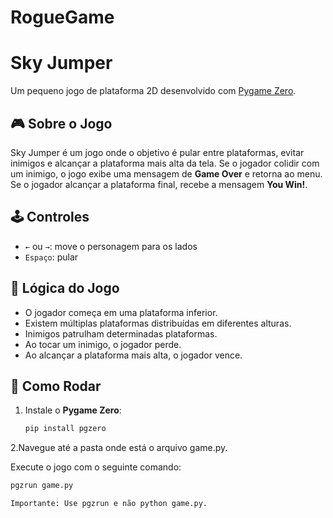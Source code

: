 # RogueGame
# Sky Jumper

Um pequeno jogo de plataforma 2D desenvolvido com [Pygame Zero](https://pygame-zero.readthedocs.io/en/stable/).

## 🎮 Sobre o Jogo

Sky Jumper é um jogo onde o objetivo é pular entre plataformas, evitar inimigos e alcançar a plataforma mais alta da tela. Se o jogador colidir com um inimigo, o jogo exibe uma mensagem de **Game Over** e retorna ao menu. Se o jogador alcançar a plataforma final, recebe a mensagem **You Win!**.

## 🕹️ Controles

- `←` ou `→`: move o personagem para os lados
- `Espaço`: pular

## 🧠 Lógica do Jogo

- O jogador começa em uma plataforma inferior.
- Existem múltiplas plataformas distribuídas em diferentes alturas.
- Inimigos patrulham determinadas plataformas.
- Ao tocar um inimigo, o jogador perde.
- Ao alcançar a plataforma mais alta, o jogador vence.

## 🚀 Como Rodar

1. Instale o **Pygame Zero**:
   ```bash
   pip install pgzero
   
2.Navegue até a pasta onde está o arquivo game.py.

Execute o jogo com o seguinte comando:

 ```bash
pgzrun game.py

Importante: Use pgzrun e não python game.py.
